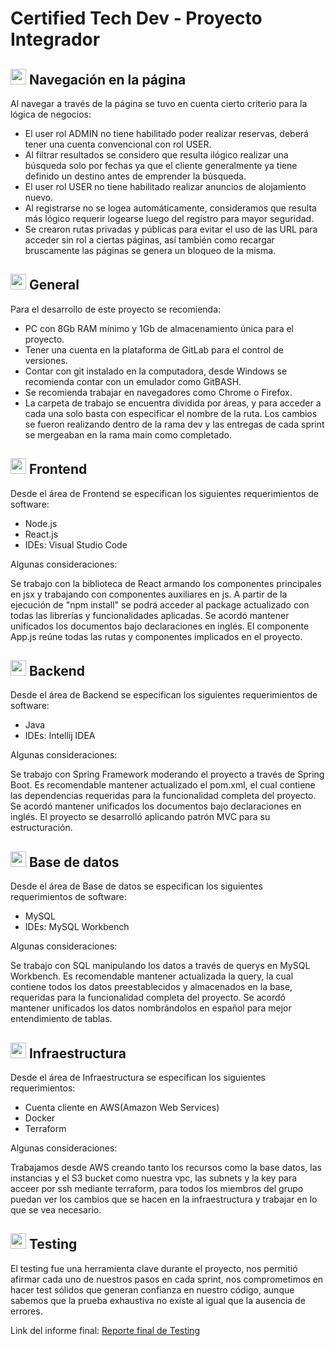 # Certified Tech Dev - Proyecto Integrador
## <img src="https://media.giphy.com/media/WO5Wpjsmvux02BGTlt/giphy.gif" width="25"> Navegación en la página

Al navegar a través de la página se tuvo en cuenta cierto criterio para la lógica de negocios:
* El user rol ADMIN no tiene habilitado poder realizar reservas, deberá tener una cuenta convencional con rol USER.
* Al filtrar resultados se considero que resulta ilógico realizar una búsqueda solo por fechas ya que el cliente generalmente ya tiene definido un destino antes de emprender la búsqueda.
* El user rol USER no tiene habilitado realizar anuncios de alojamiento nuevo.
* Al registrarse no se logea automáticamente, consideramos que resulta más lógico requerir logearse luego del registro para mayor seguridad.
* Se crearon rutas privadas y públicas para evitar el uso de las URL para acceder sin rol a ciertas páginas, así también como recargar bruscamente las páginas se genera un bloqueo de la misma.

## <img src="https://media.giphy.com/media/WO5Wpjsmvux02BGTlt/giphy.gif" width="25"> General
Para el desarrollo de este proyecto se recomienda:
* PC con 8Gb RAM mínimo y 1Gb de almacenamiento única para el proyecto.
* Tener una cuenta en la plataforma de GitLab para el control de versiones.
* Contar con git instalado en la computadora, desde Windows se recomienda contar con un emulador como GitBASH.
* Se recomienda trabajar en navegadores como Chrome o Firefox.
* La carpeta de trabajo se encuentra dividida por áreas, y para acceder a cada una solo basta con especificar el nombre de la ruta. Los cambios se fueron realizando dentro de la rama dev y las entregas de cada sprint se mergeaban en la rama main como completado.

## <img src="https://media.giphy.com/media/WO5Wpjsmvux02BGTlt/giphy.gif" width="25"> Frontend
Desde el área de Frontend se especifican los siguientes requerimientos de software: 
* Node.js
* React.js
* IDEs: Visual Studio Code

Algunas consideraciones:

Se trabajo con la biblioteca de React armando los componentes principales en jsx y trabajando con componentes auxiliares en js. A partir de la ejecución de "npm install" se podrá acceder al package actualizado con todas las librerías y funcionalidades aplicadas. Se acordó mantener unificados los documentos bajo declaraciones en inglés. El componente App.js reúne todas las rutas y componentes implicados en el proyecto.


## <img src="https://media.giphy.com/media/WO5Wpjsmvux02BGTlt/giphy.gif" width="25"> Backend
Desde el área de Backend se especifican los siguientes requerimientos de software: 
* Java
* IDEs: Intellij IDEA

Algunas consideraciones:

Se trabajo con Spring Framework moderando el proyecto a través de Spring Boot. Es recomendable mantener actualizado el pom.xml, el cual contiene las dependencias requeridas para la funcionalidad completa del proyecto. Se acordó mantener unificados los documentos bajo declaraciones en inglés. El proyecto se desarrolló aplicando patrón MVC para su estructuración.

## <img src="https://media.giphy.com/media/WO5Wpjsmvux02BGTlt/giphy.gif" width="25"> Base de datos
Desde el área de Base de datos se especifican los siguientes requerimientos de software: 
* MySQL
* IDEs: MySQL Workbench

Algunas consideraciones:

Se trabajo con SQL manipulando los datos a través de querys en MySQL Workbench. Es recomendable mantener actualizada la query, la cual contiene todos los datos preestablecidos y almacenados en la base, requeridas para la funcionalidad completa del proyecto. Se acordó mantener unificados los datos nombrándolos en español para mejor entendimiento de tablas.

## <img src="https://media.giphy.com/media/WO5Wpjsmvux02BGTlt/giphy.gif" width="25"> Infraestructura
Desde el área de Infraestructura se especifican los siguientes requerimientos: 
* Cuenta cliente en AWS(Amazon Web Services)
* Docker
* Terraform

Algunas consideraciones:

Trabajamos desde AWS creando tanto los recursos como la base datos, las instancias y el S3 bucket como nuestra vpc, las subnets y la key para acceer por ssh mediante terraform, para todos los miembros del grupo puedan ver los cambios que se hacen en la infraestructura y trabajar en lo que se vea necesario.


## <img src="https://media.giphy.com/media/WO5Wpjsmvux02BGTlt/giphy.gif" width="25"> Testing
El testing fue una herramienta clave durante el proyecto, nos permitió afirmar cada uno de nuestros pasos en cada sprint, nos comprometimos en hacer test sólidos que generan confianza en nuestro código, aunque sabemos que la prueba exhaustiva no existe al igual que la ausencia de errores.

Link del informe final: [Reporte final de Testing](https://docs.google.com/document/d/1Fip6v_XywmPBOfBlESq56cVm5_TOIut8oB4qF7pySqY/edit?usp=sharing)
